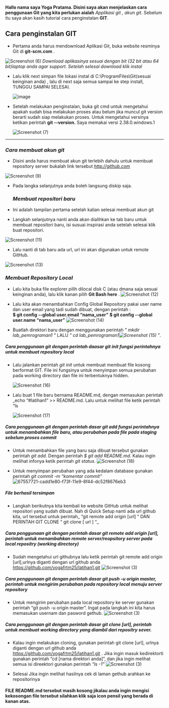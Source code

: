 **Hallo nama saya Yoga Pratama. Disini saya akan menjelaskan cara penggunaan Git yang kita perlukan aialah**  *Applikasi git , akun git*. Sebelum itu saya akan kasih tutorial cara penginstalan **GIT**.
## Cara penginstalan GIT

  - Pertama anda harus mendownload Aplikasi  Git, buka website resminya Git  di **git-scm.com** .
  
  ![Screenshot (6)](https://user-images.githubusercontent.com/115678171/196095595-564d6bc7-aa0e-421f-9927-a8e8eb811b0c.png) *Download aplikasinya sesuai dengan bit (32 bit atau 64 bit)laptop anda agar support. Setelah selesai download klik instal*
- Lalu klik next simpan file lokasi instal di C:\ProgramFiles\Git(sesuai keinginan anda) , lalu di next saja semua sampai ke step install, TUNGGU SAMPAI SELESAI.

  ![image](https://user-images.githubusercontent.com/56957725/67549597-d8d67380-f72e-11e9-9387-456db6ca1fb8.png)

- Setelah melakukan penginstalan, buka git cmd  untuk mengetahui apakah sudah bisa melakukan proses atau belum jika muncul git version berarti sudah siap melakukan proses. Untuk mengetahui versinya ketikan perintah **git --version.**  Saya memakai versi 2.38.0.windows.1

  ![Screenshot (7)](https://user-images.githubusercontent.com/115678171/196095865-d51a47fc-5a93-43f4-b6e3-c6623d5a7a4d.png)

--------------------------------------------------------------------------------------------------------------------------------------------------------------------------------------------------------------------------------------------------------------
### _Cara membuat akun git_
- Disini anda harus membuat akun git terlebih dahulu  untuk membuat repository server bukalah link tersebut *http://github.com*

![Screenshot (9)](https://user-images.githubusercontent.com/115678171/196096049-f92342ef-8a20-43f7-abca-53eeb670fc44.png)

- Pada langka selanjutnya anda boleh langsung diskip saja.
   
  ### _Membuat repositori baru_

- Ini adalah tampilan pertama setelah kalian selesai membuat akun git



- Langkah selanjutnya nanti anda akan dialihkan ke tab baru untuk membuat repositori baru, isi susuai inspirasi anda setelah selesai klik buat repositori. 

 ![Screenshot (11)](https://user-images.githubusercontent.com/115678171/196099791-d2488348-e970-4a2e-aa65-fe479f299c00.png)

-  Lalu nanti di tab baru ada url, url ini akan digunakan untuk remote GitHub.

 ![Screenshot (13)](https://user-images.githubusercontent.com/115678171/196099567-96395dc4-629c-478d-ad99-f20ad1cde4ef.png)

### _Membuat Repository Local_

- Lalu kita buka file explorer pilih dilocal disk C (atau dmana saja sesuai keinginan anda), lalu klik kanan pilih **Git Bash here** .
![Screenshot (12)](https://user-images.githubusercontent.com/115678171/196100034-dc4a102b-626f-4571-b8e8-a6a12ea1de6c.png)


- Lalu kita akan menambahkan Config Global Repository  pakai user name dan user email yang tadi sudah dibuat, dengan perintah : 	
      **$ git config --global user.email “nama_user”**
      **$ git config --global user.name “nama_user”**
 ![Screenshot (14)](https://user-images.githubusercontent.com/115678171/196101224-2308182a-a7ce-413a-adc0-83148f8bf19b.png)


- Buatlah direktori baru dengan menggunakan perintah *" mkdir lab_pemrograman1 "*  LALU *" cd lab_pemrograman1![Screenshot (15)](https://user-images.githubusercontent.com/115678171/196101511-d554c813-b80c-4457-8b6b-6d6bd7f3a1cf.png)
 "*.

 ##### _Cara penggunaan git dengan perintah daasar git init fungsi  perintahnya  untuk membuat repository local_ 

- Lalu jalankan perintah *git init* untuk membuat membuat file kosong berformat GIT. File ini fungsinya untuk menyimpan semua perubahan pada working directory dan file ini terbentuknya hidden.
 
   ![Screenshot (16)](https://user-images.githubusercontent.com/115678171/196101754-f4f4a9b9-1d59-42d4-980a-452a7ab1c6e8.png)


-  Lalu buat 1 file baru bernama README.md, dengan memasukan perintah _echo “#latihan1” >> README.md. Lalu untuk melihat file ketik perintah “ls 

   ![Screenshot (17)](https://user-images.githubusercontent.com/115678171/196102685-cec2e8cf-0eb4-4bcc-a604-1968efff1608.png)


 ##### _Cara penggunaan git dengan perintah dasar git add  fungsi perintahnya untuk menambahkan file baru, atau perubahan pada file pada staging sebelum proses commit_
- Untuk menambahkan file yang baru saja dibuat tersebut gunakan perintah *git add*. Dengan perintah _$ git add README.md_. Kalau ingin melihat infonya ketik perintah _git status_.
  ![Screenshot (18)](https://user-images.githubusercontent.com/115678171/196102839-492b2b51-f2c2-4b5c-8932-ec8ee41bb0bd.png)


- Untuk menyimpan perubahan yang ada kedalam database gunakan perintah _git commit -m “komentar commit"_
  ![67557721-cadd1e80-f73f-11e9-8f44-dc52f8676eb3](https://user-images.githubusercontent.com/115677959/195979372-25d6dfbd-f125-4b89-9d0a-d4d48f5efc75.png)

##### **File berhasil tersimpan**

-  Langkah berikutnya kita kembali ke website GitHub untuk melihat repositori yang sudah dibuat.
Nah di Quick Setup nanti ada url github kita, url tersebut untuk perintah_ “git remote add origin [url] “ DAN PERINTAH GIT CLONE “ git clone [ url ] “_

 ##### _Cara penggunaan git dengan perintah dasar  git remote add origin [url], perintah untuk menambahkan remote server/reopsitory server pada local repositry (working directory)_

- Sudah mengetahui url githubnya lalu ketik perintah git remote add origin [url],urlnya diganti dengan url github anda https://github.com/yogafrtm25/latihan1.git
   ![Screenshot (3)](https://user-images.githubusercontent.com/115678171/196103489-d9a8b659-aacf-4c7b-ab6a-7441d883576c.png)


 ##### _Cara penggunaan git dengan perintah dasar git push -u origin master, perintah untuk mengirim perubahan pada repository local menuju server repository_

- Untuk  mengirim perubahan pada local repository ke server gunakan perintah “git push -u origin master”. Ingat pada langkah ini kita harus memasukan usernam dan pasword gethub.
   ![Screenshot (3)](https://user-images.githubusercontent.com/115678171/196103551-4b9cc31f-55ee-4449-a977-ac7db030c17f.png)


 ##### _Cara penggunaan git dengan perintah dasar  git clone [url], perintah untuk membuat working directory yang diambil dari repositry sever._

- Kalau ingin melakukan cloning, gunakan perintah git clone [url], urlnya diganti dengan url github anda https://github.com/yogafrtm25/latihan1.git . Jika ingin masuk kedirektorti gunakan perintah “cd [nama direktori anda]”, dan jika ingin melihat semua isi direektori gunakan perintah _“ls -1"_
  ![Screenshot (3)](https://user-images.githubusercontent.com/115678171/196103594-212dc1dc-35fe-4620-b459-8e8b8cb987d8.png)


-  Selesai Jika ingin melihat hasilnya cek di  laman gethub arahkan ke repositorinya
  
#### **FILE README.md tersebut masih kosong jikalau anda ingin mengisi kekosongan file tersebut silahkan klik saja icon pensil yang berada di kanan atas**.
